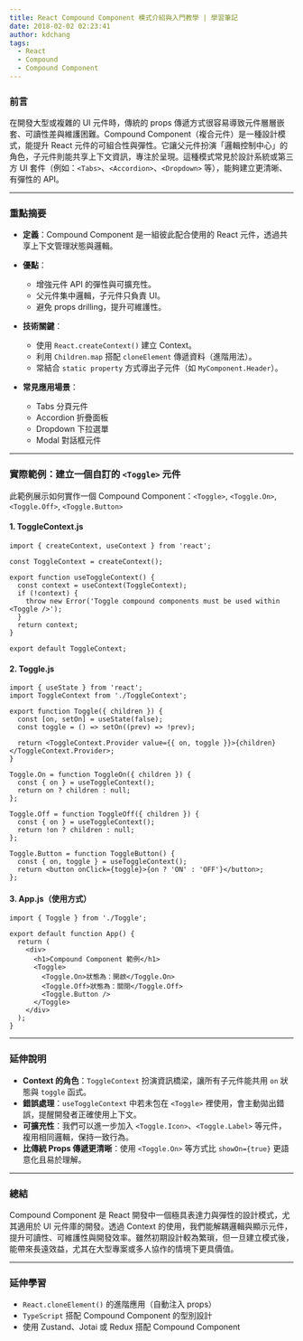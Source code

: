 ```yaml
---
title: React Compound Component 模式介紹與入門教學 | 學習筆記
date: 2018-02-02 02:23:41
author: kdchang
tags:
  - React
  - Compound
  - Compound Component
---
```


### 前言

在開發大型或複雜的 UI 元件時，傳統的 props 傳遞方式很容易導致元件層層嵌套、可讀性差與維護困難。Compound Component（複合元件）是一種設計模式，能提升 React 元件的可組合性與彈性。它讓父元件扮演「邏輯控制中心」的角色，子元件則能共享上下文資訊，專注於呈現。這種模式常見於設計系統或第三方 UI 套件（例如：`<Tabs>`、`<Accordion>`、`<Dropdown>` 等），能夠建立更清晰、有彈性的 API。

---

### 重點摘要

- **定義**：Compound Component 是一組彼此配合使用的 React 元件，透過共享上下文管理狀態與邏輯。
- **優點**：

  - 增強元件 API 的彈性與可擴充性。
  - 父元件集中邏輯，子元件只負責 UI。
  - 避免 props drilling，提升可維護性。

- **技術關鍵**：

  - 使用 `React.createContext()` 建立 Context。
  - 利用 `Children.map` 搭配 `cloneElement` 傳遞資料（進階用法）。
  - 常結合 `static property` 方式導出子元件（如 `MyComponent.Header`）。

- **常見應用場景**：

  - Tabs 分頁元件
  - Accordion 折疊面板
  - Dropdown 下拉選單
  - Modal 對話框元件

---

### 實際範例：建立一個自訂的 `<Toggle>` 元件

此範例展示如何實作一個 Compound Component：`<Toggle>`, `<Toggle.On>`, `<Toggle.Off>`, `<Toggle.Button>`

#### 1. ToggleContext.js

```tsx
import { createContext, useContext } from 'react';

const ToggleContext = createContext();

export function useToggleContext() {
  const context = useContext(ToggleContext);
  if (!context) {
    throw new Error('Toggle compound components must be used within <Toggle />');
  }
  return context;
}

export default ToggleContext;
```

#### 2. Toggle.js

```tsx
import { useState } from 'react';
import ToggleContext from './ToggleContext';

export function Toggle({ children }) {
  const [on, setOn] = useState(false);
  const toggle = () => setOn((prev) => !prev);

  return <ToggleContext.Provider value={{ on, toggle }}>{children}</ToggleContext.Provider>;
}

Toggle.On = function ToggleOn({ children }) {
  const { on } = useToggleContext();
  return on ? children : null;
};

Toggle.Off = function ToggleOff({ children }) {
  const { on } = useToggleContext();
  return !on ? children : null;
};

Toggle.Button = function ToggleButton() {
  const { on, toggle } = useToggleContext();
  return <button onClick={toggle}>{on ? 'ON' : 'OFF'}</button>;
};
```

#### 3. App.js（使用方式）

```tsx
import { Toggle } from './Toggle';

export default function App() {
  return (
    <div>
      <h1>Compound Component 範例</h1>
      <Toggle>
        <Toggle.On>狀態為：開啟</Toggle.On>
        <Toggle.Off>狀態為：關閉</Toggle.Off>
        <Toggle.Button />
      </Toggle>
    </div>
  );
}
```

---

### 延伸說明

- **Context 的角色**：`ToggleContext` 扮演資訊橋梁，讓所有子元件能共用 `on` 狀態與 `toggle` 函式。
- **錯誤處理**：`useToggleContext` 中若未包在 `<Toggle>` 裡使用，會主動拋出錯誤，提醒開發者正確使用上下文。
- **可擴充性**：我們可以進一步加入 `<Toggle.Icon>`、`<Toggle.Label>` 等元件，複用相同邏輯，保持一致行為。
- **比傳統 Props 傳遞更清晰**：使用 `<Toggle.On>` 等方式比 `showOn={true}` 更語意化且易於理解。

---

### 總結

Compound Component 是 React 開發中一個極具表達力與彈性的設計模式，尤其適用於 UI 元件庫的開發。透過 Context 的使用，我們能解耦邏輯與顯示元件，提升可讀性、可維護性與開發效率。雖然初期設計較為繁瑣，但一旦建立模式後，能帶來長遠效益，尤其在大型專案或多人協作的情境下更具價值。

---

### 延伸學習

- `React.cloneElement()` 的進階應用（自動注入 props）
- `TypeScript` 搭配 Compound Component 的型別設計
- 使用 Zustand、Jotai 或 Redux 搭配 Compound Component
